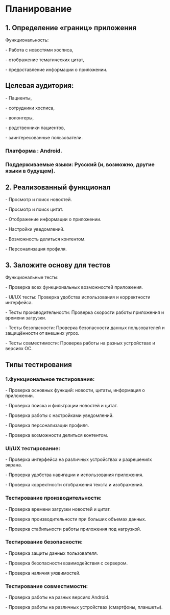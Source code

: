 <h1>Планирование</h1>
<h2>1. Определение «границ» приложения</h2>
Функциональность: </p>
- Работа с новостями хосписа,</p>
- отображение тематических цитат,</p>
- предоставление информации о приложении.</p>
<h2>Целевая аудитория:</h2></p>
- Пациенты,</p>
- сотрудники хосписа,</p>
- волонтеры,</p>
- родственники пациентов,</p>
- заинтересованные пользователи.</p>
<h3>Платформа : Android.</h3> 
<h3>Поддерживаемые языки: Русский (и, возможно, другие языки в будущем).</h3>
<h2>2. Реализованный функционал</h2>
- Просмотр и поиск новостей.</p>
- Просмотр и поиск цитат.</p>
- Отображение информации о приложении.</p>
- Настройки уведомлений.</p>
- Возможность делиться контентом.</p>
- Персонализация профиля.</p>
<h2>3. Заложите основу для тестов</h2>
Функциональные тесты:</p>
- Проверка всех функциональных возможностей приложения.</p>
- UI/UX тесты: Проверка удобства использования и корректности интерфейса.</p>
- Тесты производительности: Проверка скорости работы приложения и времени загрузки.</p>
- Тесты безопасности: Проверка безопасности данных пользователей и защищённости от внешних угроз.</p>
- Тесты совместимости: Проверка работы на разных устройствах и версиях ОС.</p>

<h2>Типы тестирования</h2></p>
<h3>1.Функциональное тестирование:</h3></p>
- Проверка основных функций: новости, цитаты, информация о приложении.</p>
- Проверка поиска и фильтрации новостей и цитат.</p>
- Проверка работы с настройками уведомлений.</p>
- Проверка персонализации профиля.</p>
- Проверка возможности делиться контентом.</p>
<h3>UI/UX тестирование:</h3></p>
- Проверка интерфейса на различных устройствах и разрешениях экрана.</p>
- Проверка удобства навигации и использования приложения.</p>
- Проверка корректности отображения текста и изображений.</p>
<h3>Тестирование производительности:</h3></p>
- Проверка времени загрузки новостей и цитат.</p>
- Проверка производительности при больших объемах данных.</p>
- Проверка стабильности работы приложения под нагрузкой.</p>
<h3>Тестирование безопасности:</h3></p>
- Проверка защиты данных пользователя.</p>
- Проверка безопасности взаимодействия с сервером.</p>
- Проверка наличия уязвимостей.</p>
<h3>Тестирование совместимости:</h3></p>
- Проверка работы на разных версиях Android.</p>
- Проверка работы на различных устройствах (смартфоны, планшеты).</p>
